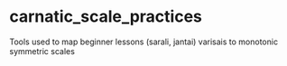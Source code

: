 # carnatic_scale_practices
Tools used to map beginner lessons (sarali, jantai) varisais to monotonic symmetric scales

